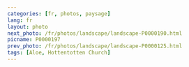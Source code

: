```yaml
---
categories: [fr, photos, paysage]
lang: fr
layout: photo
next_photo: /fr/photos/landscape/landscape-P0000190.html
picname: P0000197
prev_photo: /fr/photos/landscape/landscape-P0000125.html
tags: [Aloe, Hottentotten Church]
---
```

